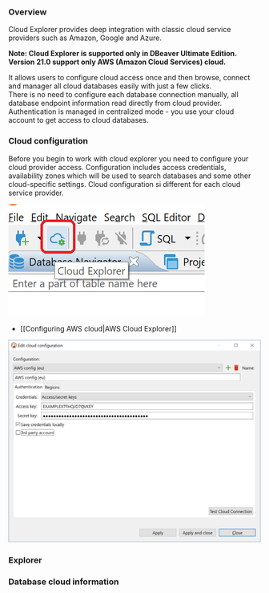 ### Overview 

Cloud Explorer provides deep integration with classic cloud service providers such as Amazon, Google and Azure.  

__Note: Cloud Explorer is supported only in DBeaver Ultimate Edition.__  
__Version 21.0 support only AWS (Amazon Cloud Services) cloud.__

It allows users to configure cloud access once and then browse, connect and manager all cloud databases easily with just a few clicks.  
There is no need to configure each database connection manually, all database endpoint information read directly from cloud provider.
Authentication is managed in centralized mode - you use your cloud account to get access to cloud databases.  

### Cloud configuration

Before you begin to work with cloud explorer you need to configure your cloud provider access.
Configuration includes access credentials, availability zones which will be used to search databases and some other cloud-specific settings.
Cloud configuration si different for each cloud service provider.

![](images/ug/cloud-explorer/main-toolbar.png)

- [[Configuring AWS cloud|AWS Cloud Explorer]]

![AWS Cloud Explorer](images/ug/cloud-explorer/aws-cloud-configuration.png)

### Explorer



### Database cloud information

